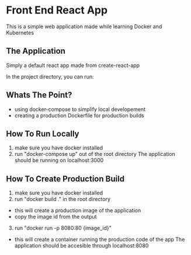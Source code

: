 # Front End React App
This is a simple web application made while learning Docker and Kubernetes

## The Application
Simply a default react app made from create-react-app

In the project directory, you can run:

## Whats The Point?
- using docker-compose to simplify local developement
- creating a production Dockerfile for production builds

## How To Run Locally
1. make sure you have docker installed
2. run "docker-compose up" out of the root directory
The application should be running on localhost:3000

## How To Create Production Build
1. make sure you have docker installed
2. run "docker build ." in the root directory
  - this will create a production image of the application
  - copy the image id from the output
3. run "docker run -p 8080:80 {image_id}"
  - this will create a container running the production code of the app
The application should be accesible through localhost:8080
